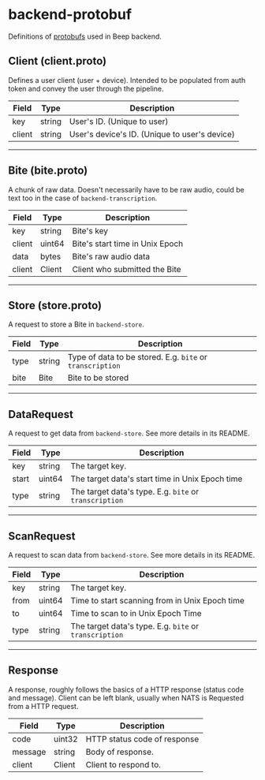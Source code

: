 # backend-protobuf

Definitions of [protobufs](https://developers.google.com/protocol-buffers) used in Beep backend.

## Client (client.proto)

Defines a user client (user + device). Intended to be populated from auth token and convey the user through the pipeline.

| Field | Type | Description |
| ----- | ---- | ----------- |
| key | string | User's ID. (Unique to user) |
| client | string | User's device's ID. (Unique to user's device) |

---

## Bite (bite.proto)

A chunk of raw data. Doesn't necessarily have to be raw audio, could be text too in the case of ```backend-transcription```.

| Field | Type | Description |
| ----- | ---- | ----------- |
| key | string | Bite's key |
| client | uint64 | Bite's start time in Unix Epoch |
| data | bytes | Bite's raw audio data |
| client | Client | Client who submitted the Bite |

---

## Store (store.proto)

A request to store a Bite in ```backend-store```.

| Field | Type | Description |
| ----- | ---- | ----------- |
| type | string | Type of data to be stored. E.g. ```bite``` or ```transcription``` |
| bite | Bite | Bite to be stored |

---

## DataRequest

A request to get data from ```backend-store```. See more details in its README.

| Field | Type | Description |
| ----- | ---- | ----------- |
| key | string | The target key. |
| start | uint64 | The target data's start time in Unix Epoch time |
| type | string | The target data's type. E.g. ```bite``` or ```transcription``` |

---

## ScanRequest

A request to scan data from ```backend-store```. See more details in its README.

| Field | Type | Description |
| ----- | ---- | ----------- |
| key | string | The target key. |
| from | uint64 | Time to start scanning from in Unix Epoch time |
| to | uint64 | Time to scan to in Unix Epoch Time |
| type | string | The target data's type. E.g. ```bite``` or ```transcription``` |

---

## Response

A response, roughly follows the basics of a HTTP response (status code and message). Client can be left blank, usually when NATS is Requested from a HTTP request.

| Field | Type | Description |
| ----- | ---- | ----------- |
| code | uint32 | HTTP status code of response |
| message | string | Body of response. |
| client | Client | Client to respond to. |
